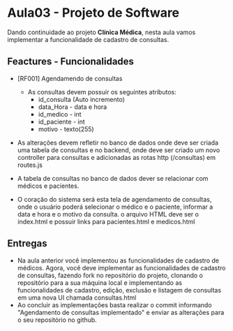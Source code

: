 # Aula03 - Projeto de Software

Dando continuidade ao projeto **Clínica Médica**, nesta aula vamos implementar a funcionalidade de cadastro de consultas.

## Feactures - Funcionalidades
- [RF001] Agendamendo de consultas
    - As consultas devem possuir os seguintes atributos:
        - id_consulta (Auto incremento)
        - data_Hora - data e hora
        - id_medico - int
        - id_paciente - int
        - motivo - texto(255)
- As alterações devem refletir no banco de dados onde deve ser criada uma tabela de consultas e no backend, onde deve ser criado um novo controller para consultas e adicionadas as rotas http (/consultas) em routes.js

- A tabela de consultas no banco de dados dever se relacionar com médicos e pacientes.

- O coração do sistema será esta tela de agendamento de consultas, onde o usuário poderá selecionar o médico e o paciente, informar a data e hora e o motivo da consulta. o arquivo HTML deve ser o index.html e possuir links para pacientes.html e medicos.html

## Entregas
- Na aula anterior você implementou as funcionalidades de cadastro de médicos. Agora, você deve implementar as funcionalidades de cadastro de consultas, fazendo fork no repositório do projeto, clonando o repositório para a sua máquina local e implementando as funcionalidades de cadastro, edição, exclusão e listagem de consultas em uma nova UI chamada consultas.html
- Ao concluir as implementações basta realizar o commit informando "Agendamento de consultas implementado" e enviar as alterações para o seu repositório no github.